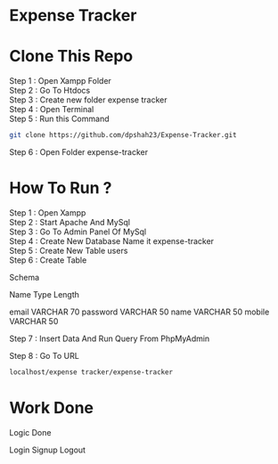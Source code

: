 # Expense Tracker

# Clone This Repo

Step 1 : Open Xampp Folder <br>
Step 2 : Go To Htdocs<br>
Step 3 : Create new folder expense tracker<br>
Step 4 : Open Terminal <br>
Step 5 : Run this Command<br>
```bash
git clone https://github.com/dpshah23/Expense-Tracker.git
```
Step 6 : Open Folder expense-tracker


# How To Run ?

Step 1 : Open Xampp<br>
Step 2 : Start Apache And MySql<br>
Step 3 : Go To Admin Panel Of MySql<br>
Step 4 : Create New Database Name it expense-tracker<br>
Step 5 : Create New Table users<br>
Step 6 : Create Table<br>

Schema 

Name               Type           Length

email              VARCHAR        70
password           VARCHAR        50
name               VARCHAR        50
mobile             VARCHAR        50

Step 7 : Insert Data And Run Query From PhpMyAdmin

Step 8 : Go To URL 
```bash
localhost/expense tracker/expense-tracker
```

# Work Done

Logic Done

Login
Signup 
Logout

